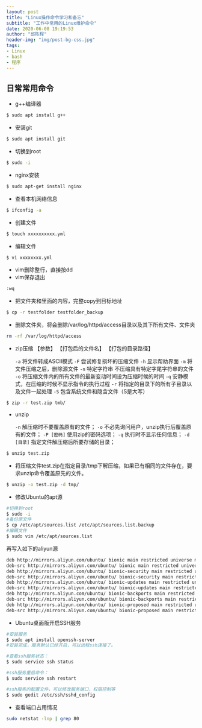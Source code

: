 ```yaml
---
layout: post
title: "Linux操作命令学习和备忘"
subtitle: "工作中常用的Linux维护命令"
date: 2020-06-08 19:19:53
author: "邱陈程"
header-img: "img/post-bg-css.jpg"
tags:
- Linux
- bash
- 程序
---
```

## 日常常用命令

- g++编译器
```bash
$ sudo apt install g++
```

- 安装git
```bash
$ sudo apt install git
```
- 切换到root
```bash
$ sudo -i
```
- nginx安装
```bash
$ sudo apt-get install nginx
```
- 查看本机网络信息
```bash
$ ifconfig -a
```
- 创建文件
```bash
$ touch xxxxxxxxxx.yml
```
- 编辑文件
```bash
$ vi xxxxxxxx.yml
```
- vim删除整行，直接按dd
- vim保存退出
```bash
:wq
```
- 把文件夹和里面的内容，完整copy到目标地址
```bash
$ cp -r testfolder testfolder_backup
```

- 删除文件夹，将会删除/var/log/httpd/access目录以及其下所有文件、文件夹
```bash
rm -rf /var/log/httpd/access
```

- zip压缩 【参数】 【打包后的文件名】 【打包的目录路径】

  `-a` 将文件转成ASCII模式
  `-F` 尝试修复损坏的压缩文件
  `-h` 显示帮助界面
  `-m` 将文件压缩之后，删除源文件
  `-n` 特定字符串 不压缩具有特定字尾字符串的文件
  `-o` 将压缩文件内的所有文件的最新变动时间设为压缩时候的时间
  `-q` 安静模式，在压缩的时候不显示指令的执行过程
  `-r` 将指定的目录下的所有子目录以及文件一起处理
  `-S` 包含系统文件和隐含文件（S是大写）
```bash
$ zip -r test.zip tmb/
```
- unzip

  `-n` 解压缩时不要覆盖原有的文件；
  `-o` 不必先询问用户，unzip执行后覆盖原有的文件；
  `-P [密码]` 使用zip的密码选项；
  `-q` 执行时不显示任何信息；
  `-d [目录]` 指定文件解压缩后所要存储的目录；
```bash
$ unzip test.zip
```
- 将压缩文件test.zip在指定目录/tmp下解压缩，如果已有相同的文件存在，要求unzip命令覆盖原先的文件。
```bash
$ unzip -o test.zip -d tmp/
```

- 修改Ubuntu的apt源
```bash
#切换到root
$ sudo -i
#备份原文件
$ cp /etc/apt/sources.list /etc/apt/sources.list.backup
#编辑文件
$ sudo vim /etc/apt/sources.list
```
再写入如下的aliyun源

```bash
deb http://mirrors.aliyun.com/ubuntu/ bionic main restricted universe multiverse
deb-src http://mirrors.aliyun.com/ubuntu/ bionic main restricted universe multiverse
deb http://mirrors.aliyun.com/ubuntu/ bionic-security main restricted universe multiverse
deb-src http://mirrors.aliyun.com/ubuntu/ bionic-security main restricted universe multiverse
deb http://mirrors.aliyun.com/ubuntu/ bionic-updates main restricted universe multiverse
deb-src http://mirrors.aliyun.com/ubuntu/ bionic-updates main restricted universe multiverse
deb http://mirrors.aliyun.com/ubuntu/ bionic-backports main restricted universe multiverse
deb-src http://mirrors.aliyun.com/ubuntu/ bionic-backports main restricted universe multiverse
deb http://mirrors.aliyun.com/ubuntu/ bionic-proposed main restricted universe multiverse
deb-src http://mirrors.aliyun.com/ubuntu/ bionic-proposed main restricted universe multiverse
```

- Ubuntu桌面版开启SSH服务

```bash
#安装服务
$ sudo apt install openssh-server
#安装完成，服务默认已经开启，可以远程ssh连接了。

#查看ssh服务状态：
$ sudo service ssh status

#ssh服务重启命令：
$ sudo service ssh restart

#ssh服务的配置文件，可以修改服务端口，权限控制等
$ sudo gedit /etc/ssh/sshd_config
```

- 查看端口占用情况

```bash
sudo netstat -lnp | grep 80
```

​    